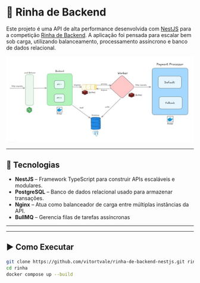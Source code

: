# 🥊 Rinha de Backend

Este projeto é uma API de alta performance desenvolvida com [NestJS](https://nestjs.com/) para a competição [Rinha de Backend](https://github.com/zanfranceschi/rinha-de-backend-2025). A aplicação foi pensada para escalar bem sob carga, utilizando balanceamento, processamento assíncrono e banco de dados relacional.

<p align="center">
  <img src="./img/architecture.jpeg" alt="Diagrama de Arquitetura" width="600">
</p>

---

## 🚀 Tecnologias

- **NestJS** – Framework TypeScript para construir APIs escaláveis e modulares.
- **PostgreSQL** – Banco de dados relacional usado para armazenar transações.
- **Nginx** – Atua como balanceador de carga entre múltiplas instâncias da API.
- **BullMQ** – Gerencia filas de tarefas assíncronas

---

---

## ▶️ Como Executar

```bash
git clone https://github.com/vitortvale/rinha-de-backend-nestjs.git rinha
cd rinha
docker compose up --build
